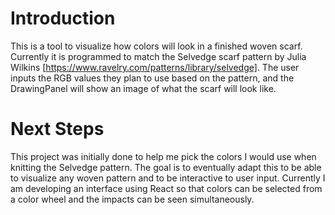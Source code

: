 # Introduction

This is a tool to visualize how colors will look in a finished woven scarf. Currently it is programmed to match the Selvedge scarf pattern by Julia Wilkins [https://www.ravelry.com/patterns/library/selvedge]. The user inputs the RGB values they plan to use based on the pattern, and the DrawingPanel will show an image of what the scarf will look like.

# Next Steps

This project was initially done to help me pick the colors I would use when knitting the Selvedge pattern. The goal is to eventually adapt this to be able to visualize any woven pattern and to be interactive to user input. Currently I am developing an interface using React so that colors can be selected from a color wheel and the impacts can be seen simultaneously.
